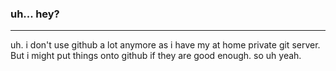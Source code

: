 ### uh... hey?
-- --
uh. i don't use github a lot anymore as i have my at home private git server. But i might put things onto github if they are good enough.
so uh yeah.

<!--
**Randomboixd/randomboixd** is a ✨ _special_ ✨ repository because its `README.md` (this file) appears on your GitHub profile.

Here are some ideas to get you started:

- 🔭 I’m currently working on ...
- 🌱 I’m currently learning ...
- 👯 I’m looking to collaborate on ...
- 🤔 I’m looking for help with ...
- 💬 Ask me about ...
- 📫 How to reach me: ...
- 😄 Pronouns: ...
- ⚡ Fun fact: ...
-->
